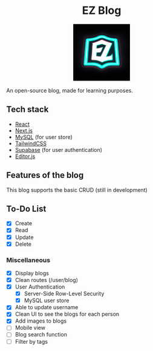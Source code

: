 <div align="center">
<h1>EZ Blog</h1>
</div>

<div align="center">
<img src="https://github.com/SeansC12/blog/blob/main/public/logo.png"  width="150" height="150">
</div>

An open-source blog, made for learning purposes.

## Tech stack

- [React](https://react.dev/)
- [Next.js](https://nextjs.org/)
- [MySQL](mysql.com) (for user store)
- [TailwindCSS](https://tailwindcss.com/)
- [Supabase](https://supabase.com/) (for user authentication)
- [Editor.js](https://editorjs.io/)

## Features of the blog

This blog supports the basic CRUD (still in development)

## To-Do List

- [x] Create
- [x] Read
- [x] Update
- [x] Delete

### Miscellaneous

- [x] Display blogs
- [x] Clean routes (/user/blog)
- [x] User Authentication
  - [x] Server-Side Row-Level Security
  - [x] MySQL user store
- [x] Able to update username
- [x] Clean UI to see the blogs for each person
- [x] Add images to blogs
- [ ] Mobile view
- [ ] Blog search function
- [ ] Filter by tags

